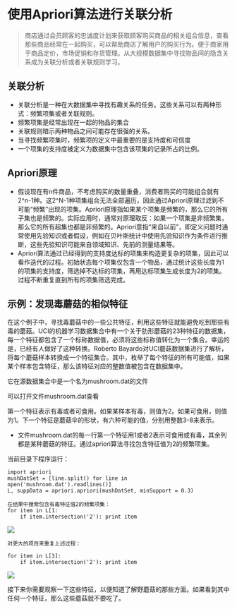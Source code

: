 # 使用Apriori算法进行关联分析 #

> 商店通过会员顾客的忠诚度计划来获取顾客购买商品的相关组合信息，查看那些商品经常在一起购买，可以帮助商店了解用户的购买行为。便于商家用于商品定价，市场促销和存货管理。从大规模数据集中寻找物品间的隐含关系成为关联分析或者关联规则学习。

## 关联分析 ##

* 关联分析是一种在大数据集中寻找有趣关系的任务。这些关系可以有两种形式：频繁项集或者关联规则。  
* 频繁项集是经常出现在一起的物品的集合   
* 关联规则暗示两种物品之间可能存在很强的关系。  
* 当寻找频繁项集时，频繁项的定义中最重要的是支持度和可信度  
* 一个项集的支持度被定义为数据集中包含该项集的记录所占的比例。

## Apriori原理 ##
* 假设现在有n件商品，不考虑购买的数量重叠，消费者购买的可能组合就有2^n-1种。这2^N-1种项集组合无法全部遍历，因此通过Apriori原理过滤到不可能“频繁”出现的项集。Apriori原理指如果某个项集是频繁的，那么它的所有子集也是频繁的。实际应用时，通常对原理取反：如果一个项集是非频繁集，那么它的所有超集也都是非频繁的。Apriori意指“来自以前”，即定义问题时通常使用先验知识或者假设，例如在贝叶斯统计中使用先验知识作为条件进行推断，这些先验知识可能来自领域知识、先前的测量结果等。  
* Apriori算法通过已经得到的支持度达标的项集来构造更复杂的项集，因此可以看作迭代的过程。初始状态每个项集仅包含一个物品，通过统计这些长度为1的项集的支持度，筛选掉不达标的项集，再用达标项集生成长度为2的项集。过程不断重复直到所有的项集筛选完成。

## 示例：发现毒蘑菇的相似特征 ##

在这个例子中，寻找毒蘑菇中的一些公共特征，利用这些特征就能避免吃到那些有毒的蘑菇。UCI的机器学习数据集合中有一个关于肋形蘑菇的23种特征的数据集，每一个特征都包含了一个标称数据值，必须将这些标称值转化为一个集合。幸运的是，已经有人做好了这种转换。Roberto Bayardo对UCI蘑菇数据集进行了解析，将每个蘑菇样本转换成一个特征集合。其中，枚举了每个特征的所有可能值，如果某个样本包含特征，那么该特征对应的整数值被包含在数据集中。  

它在源数据集合中是一个名为mushroom.dat的文件

可以打开文件mushroom.dat查看

第一个特征表示有毒或者可食用。如果某样本有毒，则值为2。如果可食用，则值为1。下一个特征是蘑菇伞的形状，有六种可能的值，分别用整数3-8来表示。

* 文件mushroom.dat的每一行第一个特征用1或者2表示可食用或有毒，其余列都是某种蘑菇的特征。通过apriori算法寻找包含特征值为2的频繁项集。

当前目录下程序运行：

	import apriori
	mushDatSet = [line.split() for line in open('mushroom.dat').readlines()]
	L, suppData = apriori.apriori(mushDatSet, minSupport = 0.3)

	在结果中搜索包含有毒特征值2的频繁项集：
	for item in L[1:
		if item.intersection('2'): print item

	
![](http://i.imgur.com/vJ3YEIK.png)


	对更大的项目来重复上述过程：

	for item in L[3]:
		if item.intersection('2'): print item

![](http://i.imgur.com/43pyNKK.png)

接下来你需要观察一下这些特征，以便知道了解野蘑菇的那些方面。如果看到其中任何一个特征，那么这些蘑菇就不要吃了。
